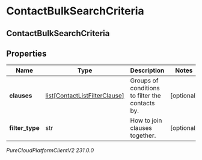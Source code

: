 # ContactBulkSearchCriteria

## ContactBulkSearchCriteria

## Properties

|Name | Type | Description | Notes|
|------------ | ------------- | ------------- | -------------|
| **clauses** | [list[ContactListFilterClause]](ContactListFilterClause) | Groups of conditions to filter the contacts by. | [optional] |
| **filter_type** | str | How to join clauses together. | [optional] |



_PureCloudPlatformClientV2 231.0.0_
